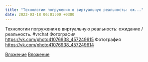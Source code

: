 ```yaml
---
title: "Технологии погружения в виртуальную реальность: ож..."
date: 2023-03-18 06:01:00 +0300
---
```


Технологии погружения в виртуальную реальность: ожидание / реальность.
#vrchat
Фотография
https://vk.com/photo41076938_457249615
Фотография
https://vk.com/photo41076938_457249614

[Вложение](https://vk.com/photo41076938_457249615)
[Вложение](https://vk.com/photo41076938_457249614)
